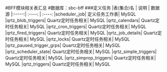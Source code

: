 #BFF模块相关表汇总
#数据库：sbc-bff
###定义任务
 |表(集合)名  |  说明 | 数据源
 |:-----:|  :----: | :----:
|scheduler_job| 定义任务工作表| MySQL
|qrtz_blob_triggers| Quartz定时任务相关| MySQL
|qrtz_calendars| Quartz定时任务相关| MySQL
|qrtz_cron_triggers| Quartz定时任务相关| MySQL
|qrtz_fired_triggers| Quartz定时任务相关| MySQL
|qrtz_job_details| Quartz定时任务相关| MySQL
|qrtz_locks| Quartz定时任务相关| MySQL
|qrtz_paused_trigger_grps| Quartz定时任务相关| MySQL
|qrtz_scheduler_state| Quartz定时任务相关| MySQL
|qrtz_simple_triggers| Quartz定时任务相关| MySQL
|qrtz_simprop_triggers| Quartz定时任务相关| MySQL
|qrtz_triggers| Quartz定时任务相关| MySQL

